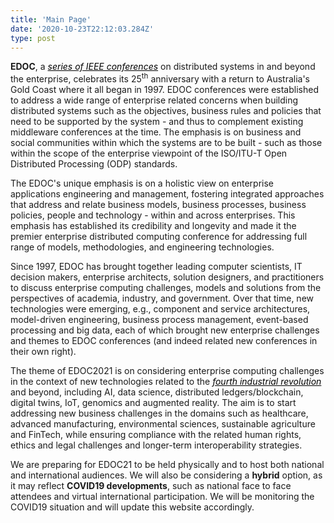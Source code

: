 ```yaml
---
title: 'Main Page'
date: '2020-10-23T22:12:03.284Z'
type: post
---
```

**EDOC**, a <a style="color: black;text-decoration: underline;" href="https://ieee-edoc.org/"><i>series of IEEE conferences</i></a> on distributed systems in and beyond the enterprise, celebrates its 25<sup>th</sup> anniversary with a return to Australia's Gold Coast where it all began in 1997. EDOC conferences were established to address a wide range of enterprise related concerns when building distributed systems such as the objectives, business rules and policies that need to be supported by the system - and thus to complement existing middleware conferences at the time. The emphasis is on business and social communities within which the systems are to be built - such as those within the scope of the enterprise viewpoint of the ISO/ITU-T Open Distributed Processing (ODP) standards.

The EDOC's unique emphasis is on a holistic view on enterprise applications engineering and management, fostering integrated approaches that address and relate business models, business processes, business policies, people and technology - within and across enterprises. This emphasis has established its credibility and longevity and made it the premier enterprise distributed computing conference for addressing full range of models, methodologies, and engineering technologies.

Since 1997, EDOC has brought together leading computer scientists, IT decision makers, enterprise architects, solution designers, and practitioners to discuss enterprise computing challenges, models and solutions from the perspectives of academia, industry, and government. Over that time, new technologies were emerging, e.g., component and service architectures, model-driven engineering, business process management, event-based processing and big data, each of which brought new enterprise challenges and themes to EDOC conferences (and indeed related new conferences in their own right).

The theme of EDOC2021 is on considering enterprise computing challenges in the context of new technologies related to the <a style="color: black;text-decoration: underline;" href="https://www.industry.gov.au/funding-and-incentives/industry-40"><i>fourth industrial revolution</i></a> and beyond, including AI, data science, distributed ledgers/blockchain, digital twins, IoT, genomics and augmented reality. The aim is to start addressing new business challenges in the domains such as healthcare, advanced manufacturing, environmental sciences, sustainable agriculture and FinTech, while ensuring compliance with the related human rights, ethics and legal challenges and longer-term interoperability strategies.

We are preparing for EDOC21 to be held physically and to host both national and international audiences. We will also be considering a **hybrid** option, as it may reflect **COVID19 developments**, such as national face to face attendees and virtual international participation. We will be monitoring the COVID19 situation and will update this website accordingly.
